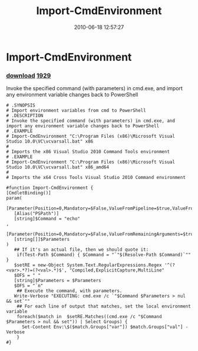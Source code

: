 ﻿---
pid:            1926
parent:         0
children:       1929
poster:         Joel Bennett
title:          Import-CmdEnvironment
date:           2010-06-18 12:57:27
description:    Invoke the specified command (with parameters) in cmd.exe, and import any environment variable changes back to PowerShell
format:         posh
---

# Import-CmdEnvironment

### [download](1926.ps1)  [1929](1929.md)

Invoke the specified command (with parameters) in cmd.exe, and import any environment variable changes back to PowerShell

```posh
# .SYNOPSIS
# Import environment variables from cmd to PowerShell
# .DESCRIPTION
# Invoke the specified command (with parameters) in cmd.exe, and import any environment variable changes back to PowerShell
# .EXAMPLE
# Import-CmdEnvironment "C:\Program Files (x86)\Microsoft Visual Studio 10.0\VC\vcvarsall.bat" x86
#
# Imports the x86 Visual Studio 2010 Command Tools environment
# .EXAMPLE
# Import-CmdEnvironment "C:\Program Files (x86)\Microsoft Visual Studio 10.0\VC\vcvarsall.bat" x86_amd64
# 
# Imports the x64 Cross Tools Visual Studio 2010 Command environment

#function Import-CmdEnvironment {
[CmdletBinding()]
param(
   [Parameter(Position=0,Mandatory=$False,ValueFromPipeline=$true,ValueFromPipelineByPropertyName=$true)]
   [Alias("PSPath")]
   [string]$Command = "echo"
,
   [Parameter(Position=0,Mandatory=$False,ValueFromRemainingArguments=$true,ValueFromPipelineByPropertyName=$true)]
   [string[]]$Parameters
)
   ## If it's an actual file, then we should quote it:
	if(Test-Path $Command) { $Command = "`"$(Resolve-Path $Command)`"" }
   $setRE = new-Object System.Text.RegularExpressions.Regex '^(?<var>.*?)=(?<val>.*)$', "Compiled,ExplicitCapture,MultiLine"
   $OFS = " "
   [string]$Parameters = $Parameters
   $OFS = "`n"
	## Execute the command, with parameters.
   Write-Verbose "EXECUTING: cmd.exe /c `"$Command $Parameters > nul && set`""
	## For each line of output that matches, set the local environment variable
	foreach($match in  $setRE.Matches((cmd.exe /c "$Command $Parameters > nul && set")) | Select Groups) {
      Set-Content Env:\$($match.Groups["var"]) $match.Groups["val"] -Verbose
	}
#}
```

